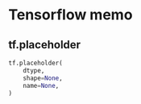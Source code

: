 # Tensorflow memo

## tf.placeholder

```python
tf.placeholder(
    dtype,
    shape=None,
    name=None,
)
```




